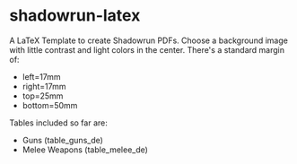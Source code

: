 # shadowrun-latex
A LaTeX Template to create Shadowrun PDFs. Choose a background image with little contrast and light colors in the center. There's a standard margin of:
- left=17mm
- right=17mm
- top=25mm
- bottom=50mm

Tables included so far are:
- Guns (table_guns_de)
- Melee Weapons (table_melee_de)
